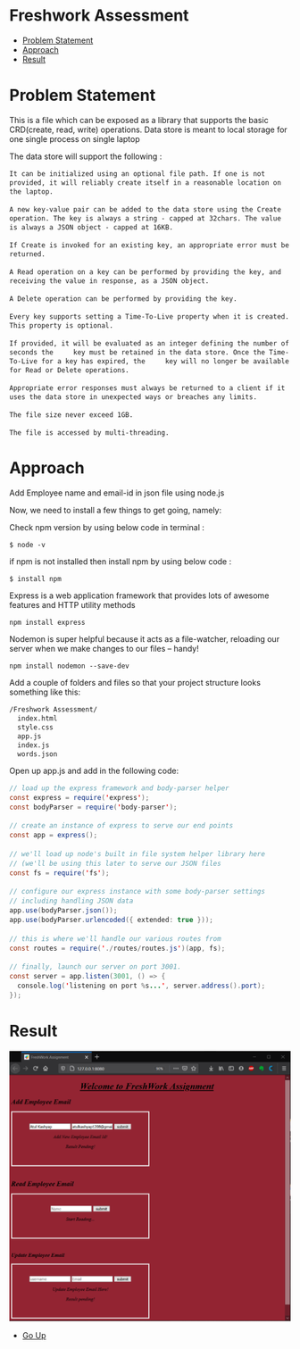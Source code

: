 # Freshwork Assessment
- [Problem Statement](#problem-statement)    
- [Approach](#Approach)
- [Result](#Result)
    
    
    
    
    
    
# Problem Statement

This is a file which can be exposed as a library that supports the basic CRD(create, read, write) operations. Data store is meant to local storage for one single process on single laptop

The data store will support the following :

    It can be initialized using an optional file path. If one is not provided, it will reliably create itself in a reasonable location on the laptop.
    
    A new key-value pair can be added to the data store using the Create operation. The key is always a string - capped at 32chars. The value is always a JSON object - capped at 16KB.
    
    If Create is invoked for an existing key, an appropriate error must be returned.
    
    A Read operation on a key can be performed by providing the key, and receiving the value in response, as a JSON object.
    
    A Delete operation can be performed by providing the key.
    
    Every key supports setting a Time-To-Live property when it is created. This property is optional. 
    
    If provided, it will be evaluated as an integer defining the number of seconds the     key must be retained in the data store. Once the Time-To-Live for a key has expired, the     key will no longer be available for Read or Delete operations.
    
    Appropriate error responses must always be returned to a client if it uses the data store in unexpected ways or breaches any limits.
    
    The file size never exceed 1GB.
    
    The file is accessed by multi-threading.
    
# Approach 

Add Employee name and email-id in json file using node.js

Now, we need to install a few things to get going, namely:

Check npm version by using below code in terminal :

```
$ node -v
```

if npm is not installed then install npm by using below code :

```
$ install npm
```
Express is a web application framework that provides lots of awesome features and HTTP utility methods

```
npm install express
```
Nodemon is super helpful because it acts as a file-watcher, reloading our server when we make changes to our files – handy!
```
npm install nodemon --save-dev
```
Add a couple of folders and files so that your project structure looks something like this:

```
/Freshwork Assessment/
  index.html
  style.css
  app.js
  index.js
  words.json
```
Open up app.js and add in the following code:

```java script
// load up the express framework and body-parser helper
const express = require('express');
const bodyParser = require('body-parser');

// create an instance of express to serve our end points
const app = express();

// we'll load up node's built in file system helper library here
// (we'll be using this later to serve our JSON files
const fs = require('fs');

// configure our express instance with some body-parser settings
// including handling JSON data
app.use(bodyParser.json());
app.use(bodyParser.urlencoded({ extended: true }));

// this is where we'll handle our various routes from
const routes = require('./routes/routes.js')(app, fs);

// finally, launch our server on port 3001.
const server = app.listen(3001, () => {
  console.log('listening on port %s...', server.address().port);
});

```

 # Result 


![](https://github.com/Atul-Kashyap/Freshwork-Assessment/blob/main/images/HomePage.PNG) 


- [Go Up](#freshwork-Assessment)
